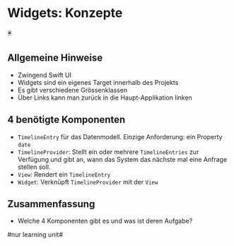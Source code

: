 # Widgets: Konzepte
🖲️

## Allgemeine Hinweise
- Zwingend Swift UI
- Widgets sind ein eigenes Target innerhalb des Projekts
- Es gibt verschiedene Grössenklassen 
- Über Links kann man zurück in die Haupt-Applikation linken

## 4 benötigte Komponenten
- `TimelineEntry` für das Datenmodell. Einzige Anforderung: ein Property `date`
- `TimelineProvider`: Stellt ein oder mehrere `TimelineEntries` zur Verfügung und gibt an, wann das System das nächste mal eine Anfrage stellen soll.
- `View`: Rendert ein `TimelineEntry`
- `Widget`: Verknüpft `TimelineProvider` mit der `View`

## Zusammenfassung
- Welche 4 Komponenten gibt es und was ist deren Aufgabe?




#nur learning unit#